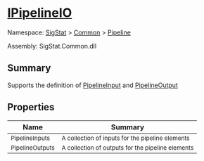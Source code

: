 # [IPipelineIO](./IPipelineIO.md)

Namespace: [SigStat]() > [Common](./../README.md) > [Pipeline](./README.md)

Assembly: SigStat.Common.dll

## Summary
Supports the definition of [PipelineInput](https://github.com/hargitomi97/sigstat/blob/master/docs/md/SigStat/Common/Pipeline/PipelineInput.md) and [PipelineOutput](https://github.com/hargitomi97/sigstat/blob/master/docs/md/SigStat/Common/Pipeline/PipelineOutput.md)

## Properties

| Name | Summary | 
| --- | --- | 
| <sub>PipelineInputs</sub><div style="z-index: 1; position: absolute;"><img width=200/></div>| <sub>A collection of inputs for the pipeline elements</sub>| <br>
| <sub>PipelineOutputs</sub><div style="z-index: 1; position: absolute;"><img width=200/></div>| <sub>A collection of outputs for the pipeline elements</sub>| <br>


